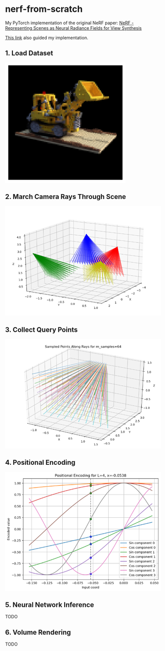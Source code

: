# nerf-from-scratch
My PyTorch implementation of the original NeRF paper: [NeRF - Representing Scenes as Neural Radiance Fields for View Synthesis](https://arxiv.org/pdf/2003.08934.pdf)

[This link](https://dtransposed.github.io/blog/2022/08/06/NeRF/) also guided my implementation.

## 1. Load Dataset
![dataset](readme_imgs/dataset.png)
## 2. March Camera Rays Through Scene
![rays](readme_imgs/rays.png)
## 3. Collect Query Points
![query points](readme_imgs/query_pts.png)
## 4. Positional Encoding
![positional encoding](readme_imgs/posenc.png)
## 5. Neural Network Inference
TODO
## 6. Volume Rendering
TODO
